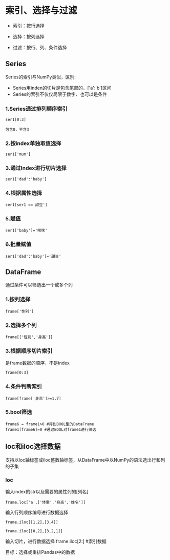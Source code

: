 # 索引、选择与过滤

+ 索引：按行选择

+ 选择：按列选择

+ 过滤：按行、列、条件选择

## Series
Series的索引与NumPy类似，区别:
+ Series用inden的切片是包含尾部的，['a':'b']区间
+ Series的索引不仅仅局限于数字、也可以是条件

### 1.Series通过排列顺序索引
    ser1[0:3]
    
    包含0，不含3
  
### 2.按index单独取值选择
    ser1['mum']

### 3.通过Index进行切片选择
    ser1['dad':'baby']
    
### 4.根据属性选择
    ser1[ser1 =='甜豆']

### 5.赋值
    ser1['baby']='咪咪'

### 6.批量赋值
    ser1['dad':'baby']='甜豆'

## DataFrame

通过条件可以筛选出一个或多个列

### 1.按列选择
    frame['性别']
    
### 2.选择多个列
    frame[['性别','身高']]
    
    
### 3.根据顺序切片索引
是frame数据的顺序，不是index

    frame[0:3]
    
### 4.条件判断索引

    frame[frame['身高']>=1.7]
    
### 5.bool筛选
    frame6 = frame1>0 #得到BOOL型的DataFrame
    frame1[frame6]=0 #通过BOOL对frame1进行筛选
    
## loc和iloc选择数据

支持以loc轴标签或iloc整数轴标签，从DataFrame中以NumPy的语法选出行和列的子集
### loc
    
输入index的str以及需要的属性列的[列名]
    
    frame.loc['a',['体重','身高','姓名']]

输入行列顺序编号进行数据选择    

    frame.iloc[[1,2],[3,4]]
    
    frame.iloc[[0,2],[3,2,1]]
    
    
输入切片，进行数据选择
    frame.iloc[2:] #索引数据


目标：选择或重排Pandas中的数据
